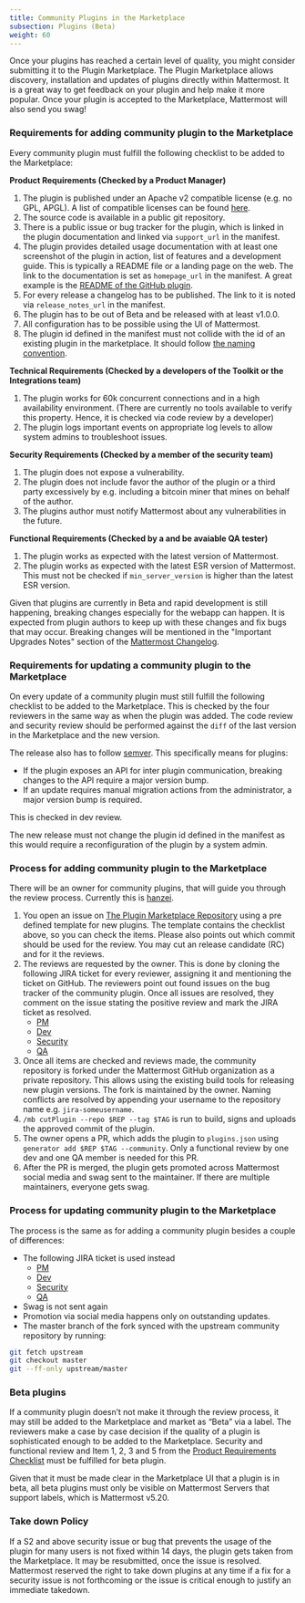 ```yaml
---
title: Community Plugins in the Marketplace
subsection: Plugins (Beta)
weight: 60
---
```


Once your plugins has reached a certain level of quality, you might consider submitting it to the Plugin Marketplace. The Plugin Marketplace allows discovery, installation and updates of plugins directly within Mattermost. It is a great way to get feedback on your plugin and help make it more popular. Once your plugin is accepted to the Marketplace, Mattermost will also send you swag!

### Requirements for adding community plugin to the Marketplace
Every community plugin must fulfill the following checklist to be added to the Marketplace:

**Product Requirements (Checked by a Product Manager)**

1. The plugin is published under an Apache v2 compatible license (e.g. no GPL, APGL). A list of compatible licenses can be found [here](https://apache.org/legal/resolved.html#category-a).
2. The source code is available in a public git repository.
3. There is a public issue or bug tracker for the plugin, which is linked in the plugin documentation and linked via `support_url` in the manifest.
4. The plugin provides detailed usage documentation with at least one screenshot of the plugin in action, list of features and a development guide. This is typically a README file or a landing page on the web. The link to the documentation is set as `homepage_url` in the manifest. A great example is the [README of the GitHub plugin](https://github.com/mattermost/mattermost-plugin-github/blob/master/README.md).
5. For every release a changelog has to be published. The link to it is noted via `release_notes_url` in the manifest.
6. The plugin has to be out of Beta and be released with at least v1.0.0.
7. All configuration has to be possible using the UI of Mattermost.
8. The plugin id defined in the manifest must not collide with the id of an existing plugin in the marketplace. It should follow [the naming convention](https://developers.mattermost.com/extend/plugins/manifest-reference/#id).

**Technical Requirements (Checked by a developers of the Toolkit or the Integrations team)**

1. The plugin works for 60k concurrent connections and in a high availability environment. (There are currently no tools available to verify this property. Hence, it is checked via code review by a developer)
2. The plugin logs important events on appropriate log levels to allow system admins to troubleshoot issues.

**Security Requirements (Checked by a member of the security team)**

1. The plugin does not expose a vulnerability.
2. The plugin does not include favor the author of the plugin or a third party excessively by e.g. including a bitcoin miner that mines on behalf of the author.
3. The plugins author must notify Mattermost about any vulnerabilities in the future.

**Functional Requirements (Checked by a and be avaiable  QA tester)**

1. The plugin works as expected with the latest version of Mattermost.
2. The plugin works as expected with the latest ESR version of Mattermost. This must not be checked if `min_server_version` is higher than the latest ESR version.

Given that plugins are currently in Beta and rapid development is still happening, breaking changes especially for the webapp can happen. It is expected from plugin authors to keep up with these changes and fix bugs that may occur. Breaking changes will be mentioned in the "Important Upgrades Notes" section of the [Mattermost Changelog](https://docs.mattermost.com/administration/changelog.html).

### Requirements for updating a community plugin to the Marketplace
On every update of a community plugin must still fulfill the following checklist to be added to the Marketplace. This is checked by the four reviewers in the same way as when the plugin was added. The code review and security review should be performed against the `diff` of the last version in the Marketplace and the new version.

The release also has to follow [semver](https://semver.org/). This specifically means for plugins:

* If the plugin exposes an API for inter plugin communication, breaking changes to the API require a major version bump.
* If an update requires manual migration actions from the administrator, a major version bump is required.

This is checked in dev review.

The new release must not change the plugin id defined in the manifest as this would require a reconfiguration of the plugin by a system admin.

### Process for adding community plugin to the Marketplace
There will be an owner for community plugins, that will guide you through the review process. Currently this is [hanzei](https://github.com/hanzei).

1. You open an issue on [The Plugin Marketplace Repository](https://github.com/hanzei/plugin-test/issues/new/choose) using a pre defined template for new plugins. The template contains the checklist above, so you can check the items. Please also points out which commit should be used for the review. You may cut an release candidate (RC) and for it the reviews.
2. The reviews are requested by the owner. This is done by cloning the following JIRA ticket for every reviewer, assigning it and mentioning the ticket on GitHub. The reviewers point out found issues on the bug tracker of the community plugin. Once all issues are resolved, they comment on the issue stating the positive review and mark the JIRA ticket as resolved.
    - [PM](https://mattermost.atlassian.net/browse/MM-22224)
    - [Dev](https://mattermost.atlassian.net/browse/MM-22221)
    - [Security](https://mattermost.atlassian.net/browse/MM-22225)
    - [QA](https://mattermost.atlassian.net/browse/MM-22223)
3. Once all items are checked and reviews made, the community repository is forked under the Mattermost GitHub organization as a private repository. This allows using the existing build tools for releasing new plugin versions. The fork is maintained by the owner. Naming conflicts are resolved by appending your username to the repository name e.g. `jira-someusername`.
4. `/mb cutPlugin --repo $REP --tag $TAG` is run to build, signs and uploads the approved commit of the plugin.
5. The owner opens a PR, which adds the plugin to `plugins.json` using `generator add $REP $TAG --community`. Only a functional review by one dev and one QA member is needed for this PR.
6. After the PR is merged, the plugin gets promoted across Mattermost social media and swag sent to the maintainer. If there are multiple maintainers, everyone gets swag.

### Process for updating community plugin to the Marketplace
The process is the same as for adding a community plugin besides a couple of differences:
- The following JIRA ticket is used instead
    - [PM](https://mattermost.atlassian.net/browse/MM-22228)
    - [Dev](https://mattermost.atlassian.net/browse/MM-22222)
    - [Security](https://mattermost.atlassian.net/browse/MM-22226)
    - [QA](https://mattermost.atlassian.net/browse/MM-22227)
- Swag is not sent again
- Promotion via social media happens only on outstanding updates.
- The master branch of the fork synced with the upstream community repository by running:

```sh
git fetch upstream
git checkout master
git --ff-only upstream/master
```

### Beta plugins
If a community plugin doesn’t not make it through the review process, it may still be added to the Marketplace and market as “Beta” via a label. The reviewers make a case by case decision if the quality of a plugin is sophisticated enough to be added to the Marketplace. Security and functional review and Item 1, 2, 3 and 5 from the [Product Requirements Checklist](#requirements-for-adding-community-plugin-to-the-marketplace) must be fulfilled for beta plugin.

Given that it must be made clear in the Marketplace UI that a plugin is in beta, all beta plugins must only be visible on Mattermost Servers that support labels, which is Mattermost v5.20.

### Take down Policy
If a S2 and above security issue or bug that prevents the usage of the plugin for many users is not fixed within 14 days, the plugin gets taken from the Marketplace. It may be resubmitted, once the issue is resolved. Mattermost reserved the right to take down plugins at any time if a fix for a security issue is not forthcoming or the issue is critical enough to justify an immediate takedown.
